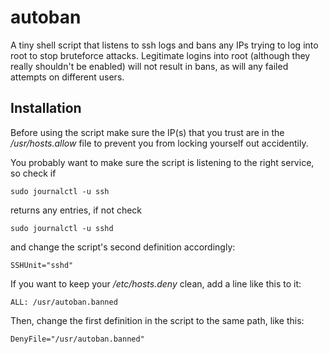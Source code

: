 # autoban
A tiny shell script that listens to ssh logs and bans any IPs trying to log into root to stop bruteforce attacks. Legitimate logins into root (although they really shouldn't be enabled) will not result in bans, as will any failed attempts on different users.

## Installation
Before using the script make sure the IP(s) that you trust are in the */usr/hosts.allow* file to prevent you from locking yourself out accidentily.

You probably want to make sure the script is listening to the right service, so check if
```
sudo journalctl -u ssh
```
returns any entries, if not check
```
sudo journalctl -u sshd
```
and change the script's second definition accordingly:
```
SSHUnit="sshd"
```

If you want to keep your */etc/hosts.deny* clean, add a line like this to it:
```
ALL: /usr/autoban.banned
```
Then, change the first definition in the script to the same path, like this:
```
DenyFile="/usr/autoban.banned"
```
